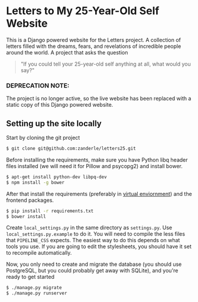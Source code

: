 # Letters to My 25-Year-Old Self Website

This is a Django powered website for the Letters project. A collection of letters filled with the dreams, fears, and 
revelations of incredible people around the world. A project that asks the question
> "If you could tell your 25-year-old self anything at all, what would you say?"

### DEPRECATION NOTE:
The project is no longer active, so the live website has been replaced with a static copy of this Django powered website.

## Setting up the site locally

Start by cloning the git project

```bash
$ git clone git@github.com:zanderle/letters25.git
```

Before installing the requirements, make sure you have Python libq header files installed (we will need it for
Pillow and psycopg2) and install bower.

```bash
$ apt-get install python-dev libpq-dev
$ npm install -g bower
```

After that install the requirements (preferably in [virtual enviornment](http://docs.python-guide.org/en/latest/dev/virtualenvs/))
and the frontend packages.

```bash
$ pip install -r requirements.txt
$ bower install
```

Create `local_settings.py` in the same directory as `settings.py`. Use `local_settings.py.example` to do it. You will 
need to compile the less files that `PIPELINE_CSS` expects. The easiest way to do this depends on what tools you use. 
If you are going to edit the stylesheets, you should have it set to recompile automatically.


Now, you only need to create and migrate the database (you should use PostgreSQL, but you could probably get away with 
SQLite), and you're ready to get started

```bash
$ ./manage.py migrate
$ ./manage.py runserver
```
